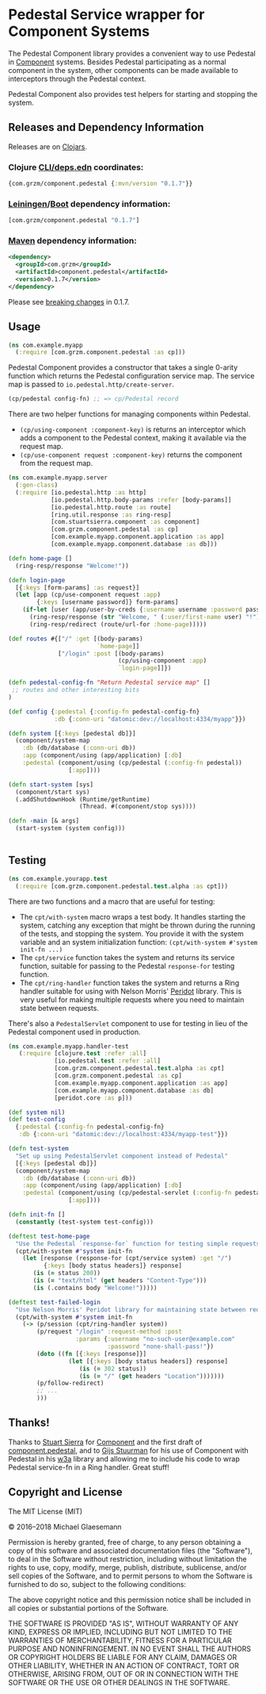 # Pedestal Service wrapper for Component Systems

The Pedestal Component library provides a convenient way to use Pedestal
in [Component][component] systems. Besides Pedestal participating as a normal
component in the system, other components can be made available to interceptors
through the Pedestal context.

Pedestal Component also provides test helpers for starting and stopping the
system.

## Releases and Dependency Information

Releases are on [Clojars](https://clojars.org/com.grzm/component.pedestal).

### Clojure [CLI/deps.edn][deps] coordinates:

```clojure
{com.grzm/component.pedestal {:mvn/version "0.1.7"}}
```

### [Leiningen][]/[Boot][] dependency information:

```clojure
[com.grzm/component.pedestal "0.1.7"]
```

### [Maven] dependency information:

```xml
<dependency>
  <groupId>com.grzm</groupId>
  <artifactId>component.pedestal</artifactId>
  <version>0.1.7</version>
</dependency>
```

[deps]: https://clojure.org/reference/deps_and_cli
[Leiningen]: http://leiningen.org/
[Boot]: http://boot-clj.com
[Maven]: http://maven.apache.org/

Please see [breaking changes](/changes.markdown#0.1.7) in 0.1.7.

## Usage

```clojure
(ns com.example.myapp
  (:require [com.grzm.component.pedestal :as cp]))
```

Pedestal Component provides a constructor that takes a single
0-arity function which returns the Pedestal configuration service map.
The service map is passed to `io.pedestal.http/create-server`.

```clojure
(cp/pedestal config-fn) ;; => cp/Pedestal record
```

There are two helper functions for managing components within Pedestal.

 * `(cp/using-component :component-key)` is returns an interceptor which adds a
   component to the Pedestal context, making it available via the request map.
 * `(cp/use-component request :component-key)` returns the component from the
   request map.

```clojure
(ns com.example.myapp.server
  (:gen-class)
  (:require [io.pedestal.http :as http]
            [io.pedestal.http.body-params :refer [body-params]]
            [io.pedestal.http.route :as route]
            [ring.util.response :as ring-resp]
            [com.stuartsierra.component :as component]
            [com.grzm.component.pedestal :as cp]
            [com.example.myapp.component.application :as app]
            [com.example.myapp.component.database :as db]))

(defn home-page []
  (ring-resp/response "Welcome!"))

(defn login-page
  [{:keys [form-params] :as request}]
  (let [app (cp/use-component request :app)
        {:keys [username password]} form-params]
    (if-let [user (app/user-by-creds {:username username :password password})]
      (ring-resp/response (str "Welcome, " (:user/first-name user) "!"))
      (ring-resp/redirect (route/url-for :home-page)))))

(def routes #{["/" :get [(body-params)
                         `home-page]]
              ["/login" :post [(body-params)
                               (cp/using-component :app)
                               `login-page]]})

(defn pedestal-config-fn "Return Pedestal service map" [] 
 ;; routes and other interesting bits
)

(def config {:pedestal {:config-fn pedestal-config-fn}
             :db {:conn-uri "datomic:dev://localhost:4334/myapp"}})

(defn system [{:keys [pedestal db]}]
  (component/system-map
    :db (db/database (:conn-uri db))
    :app (component/using (app/application) [:db]
    :pedestal (component/using (cp/pedestal (:config-fn pedestal))
                 [:app])))

(defn start-system [sys]
  (component/start sys)
  (.addShutdownHook (Runtime/getRuntime)
                    (Thread. #(component/stop sys))))

(defn -main [& args]
  (start-system (system config)))
  
```

## Testing

```clojure
(ns com.example.yourapp.test
  (:require [com.grzm.component.pedestal.test.alpha :as cpt]))
```

There are two functions and a macro that are useful for testing:

 * The `cpt/with-system` macro wraps a test body.
   It handles starting the system, catching any exception that might
   be thrown during the running of the tests, and stopping the system.
   You provide it with the system variable and an system initialization
   function: `(cpt/with-system #'system init-fn ...)`
 * The `cpt/service` function takes the system and
   returns its service function, suitable for passing to the Pedestal
   `response-for` testing function.
 * The `cpt/ring-handler` function takes the system
   and returns a Ring handler suitable for using with Nelson Morris'
   [Peridot][peridot] library. This is very useful for making multiple
   requests where you need to maintain state between requests.

There's also a `PedestalServlet` component to use for testing in lieu of the
Pedestal component used in production.

```clojure
(ns com.example.myapp.handler-test
   (:require [clojure.test :refer :all]
             [io.pedestal.test :refer :all]
             [com.grzm.component.pedestal.test.alpha :as cpt]
             [com.grzm.component.pedestal :as cp]
             [com.example.myapp.component.application :as app]
             [com.example.myapp.component.database :as db]             
             [peridot.core :as p]))

(def system nil)
(def test-config
  {:pedestal {:config-fn pedestal-config-fn}
   :db {:conn-uri "datomic:dev://localhost:4334/myapp-test"}})

(defn test-system
  "Set up using PedestalServlet component instead of Pedestal"
  [{:keys [pedestal db]}]
  (component/system-map
    :db (db/database (:conn-uri db))
    :app (component/using (app/application) [:db]
    :pedestal (component/using (cp/pedestal-servlet (:config-fn pedestal))
                 [:app])))

(defn init-fn []
  (constantly (test-system test-config)))

(deftest test-home-page
  "Use the Pedestal `response-for` function for testing simple requests"
  (cpt/with-system #'system init-fn
    (let [response (response-for (cpt/service system) :get "/")
          {:keys [body status headers]} response]
       (is (= status 200))
       (is (= "text/html" (get headers "Content-Type")))
       (is (.contains body "Welcome!")))))

(deftest test-failed-login
  "Use Nelson Morris' Peridot library for maintaining state between requests."
  (cpt/with-system #'system init-fn
    (-> (p/session (cpt/ring-handler system))
        (p/request "/login" :request-method :post
                   :params {:username "no-such-user@example.com"
                            :password "none-shall-pass!"})
        (doto ((fn [{:keys [response]}]
                 (let [{:keys [body status headers]} response]
                    (is (= 302 status))
                    (is (= "/" (get headers "Location")))))))
        (p/follow-redirect)
        ;; ...
        )))
```     

## Thanks!

Thanks to [Stuart Sierra][stuart-github] for [Component][component] and the first
draft of [component.pedestal][], and to [Gijs Stuurman][gijs-github] for his use
of Component with Pedestal in his [w3a][] library and allowing me to include his
code to wrap Pedestal service-fn in a Ring handler. Great stuff!

[stuart-github]: https://github.com/stuartsierra
[component]: https://github.com/stuartsierra/component
[component.pedestal]: https://github.com/stuartsierra/component.pedestal
[gijs-github]: https://github.com/thegeez
[w3a]: https://github.com/thegeez/w3a
[peridot]: https://github.com/xeqi/peridot

## Copyright and License

The MIT License (MIT)

© 2016–2018 Michael Glaesemann

Permission is hereby granted, free of charge, to any person obtaining a copy of
this software and associated documentation files (the "Software"), to deal in
the Software without restriction, including without limitation the rights to
use, copy, modify, merge, publish, distribute, sublicense, and/or sell copies of
the Software, and to permit persons to whom the Software is furnished to do so,
subject to the following conditions:

The above copyright notice and this permission notice shall be included in all
copies or substantial portions of the Software.

THE SOFTWARE IS PROVIDED "AS IS", WITHOUT WARRANTY OF ANY KIND, EXPRESS OR
IMPLIED, INCLUDING BUT NOT LIMITED TO THE WARRANTIES OF MERCHANTABILITY, FITNESS
FOR A PARTICULAR PURPOSE AND NONINFRINGEMENT. IN NO EVENT SHALL THE AUTHORS OR
COPYRIGHT HOLDERS BE LIABLE FOR ANY CLAIM, DAMAGES OR OTHER LIABILITY, WHETHER
IN AN ACTION OF CONTRACT, TORT OR OTHERWISE, ARISING FROM, OUT OF OR IN
CONNECTION WITH THE SOFTWARE OR THE USE OR OTHER DEALINGS IN THE SOFTWARE.
